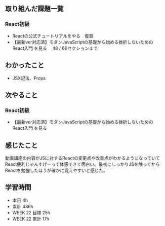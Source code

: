 ## 取り組んだ課題一覧 
 ### React初級
 - Reactの公式チュートリアルをやる　復習
 - 【最新ver対応済】モダンJavaScriptの基礎から始める挫折しないためのReact入門 を見る 　48 / 66セクションまで

 ## わかったこと 
 - JSX記法、Props

 ## 次やること
 ### React初級
 - 【最新ver対応済】モダンJavaScriptの基礎から始める挫折しないためのReact入門 を見る



 ## 感じたこと 
動画講座の内容がJSに対するReactの変更点や改善点がわかるようになっていてReact便利じゃんすげーって体感できて面白い。最初にしっかりJSを触ってからReactを勉強したほうが確かに覚えやすいと感じた。

 ## 学習時間 
 - 本日 4h 
 - 累計 436h 
 - WEEK 22 目標 25h 
 - WEEK 22 累計 17h
